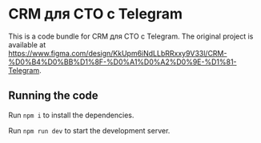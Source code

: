 
  # CRM для СТО с Telegram

  This is a code bundle for CRM для СТО с Telegram. The original project is available at https://www.figma.com/design/KkUpm6iNdLLbRRxxy9V33l/CRM-%D0%B4%D0%BB%D1%8F-%D0%A1%D0%A2%D0%9E-%D1%81-Telegram.

  ## Running the code

  Run `npm i` to install the dependencies.

  Run `npm run dev` to start the development server.
  